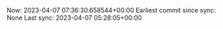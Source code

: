 Now: 2023-04-07 07:36:30.658544+00:00 Earliest commit since sync: None Last sync: 2023-04-07 05:28:05+00:00
